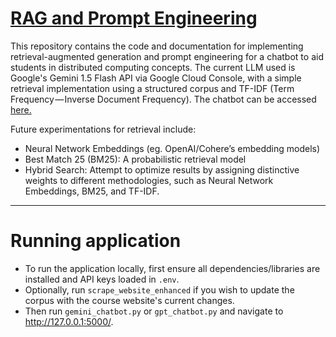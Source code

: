 # [RAG and Prompt Engineering](https://jsz.pythonanywhere.com/)

This repository contains the code and documentation for implementing retrieval-augmented generation and prompt engineering for a chatbot to aid students in distributed computing concepts. The current LLM used is Google's Gemini 1.5 Flash API via Google Cloud Console, with a simple retrieval implementation using a structured corpus and TF-IDF (Term Frequency — Inverse Document Frequency). The chatbot can be accessed [here.](https://jsz.pythonanywhere.com/)

Future experimentations for retrieval include:
- Neural Network Embeddings (eg. OpenAI/Cohere’s embedding models)
- Best Match 25 (BM25): A probabilistic retrieval model 
- Hybrid Search: Attempt to optimize results by assigning distinctive weights to different methodologies, such as Neural Network Embeddings, BM25, and TF-IDF.

---
# Running application
- To run the application locally, first ensure all dependencies/libraries are installed and API keys loaded in `.env`.
- Optionally, run `scrape_website_enhanced` if you wish to update the corpus with the course website's current changes.
- Then run `gemini_chatbot.py` or `gpt_chatbot.py` and navigate to http://127.0.0.1:5000/.

